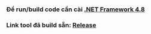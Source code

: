 ﻿### Để run/build code cần cài [.NET Framework 4.8](https://dotnet.microsoft.com/download/dotnet-framework/net48)

### Link tool đã build sẵn: [Release](https://github.com/jam196/WindowsProgrammingExercises/tree/master/Windows%20Programming%20Exercises/bin/Release)